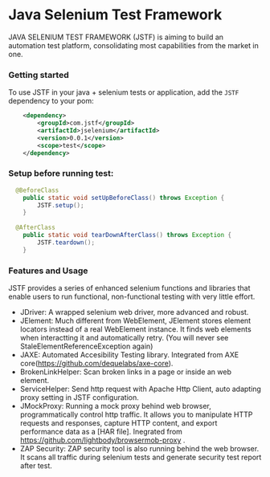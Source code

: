 # Java Selenium Test Framework

JAVA SELENIUM TEST FRAMEWORK (JSTF) is aiming to build an automation test platform, consolidating most capabilities from the market in one. 

### Getting started
To use JSTF in your java + selenium tests or application, add the `JSTF` dependency to your pom:
```xml
    <dependency>
        <groupId>com.jstf</groupId>
        <artifactId>jselenium</artifactId>
        <version>0.0.1</version>
        <scope>test</scope>
    </dependency>
```

### Setup before running test:
```java
  @BeforeClass
	public static void setUpBeforeClass() throws Exception {
		JSTF.setup();
	}
  
  @AfterClass
	public static void tearDownAfterClass() throws Exception {
		JSTF.teardown();
	}
```

### Features and Usage

JSTF provides a series of enhanced selenium functions and libraries that enable users to run functional, non-functional testing with very little effort.

 - JDriver: A wrapped selenium web driver, more advanced and robust.
 - JElement: Much different from WebElement, JElement stores element locators instead of a real WebElement instance. It finds web elements when interactting it and automatically retry. (You will never see StaleElementReferenceException again) 
 - JAXE: Automated Accesibility Testing library. Integrated from AXE core(https://github.com/dequelabs/axe-core).
 - BrokenLinkHelper: Scan broken links in a page or inside an web element.
 - ServiceHelper: Send http request with Apache Http Client, auto adapting proxy setting in JSTF configuration. 
 - JMockProxy: Running a mock proxy behind web browser, programmatically control http traffic. It allows you to manipulate HTTP requests and responses, capture HTTP content, and export performance data as a [HAR file]. Inegrated from https://github.com/lightbody/browsermob-proxy .
 - ZAP Security: ZAP security tool is also running behind the web browser. It scans all traffic during selenium tests and generate security test report after test.

